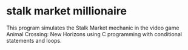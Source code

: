 # stalk market millionaire

This program simulates the Stalk Market mechanic in the video game Animal Crossing: New Horizons using C programming with conditional statements and loops.